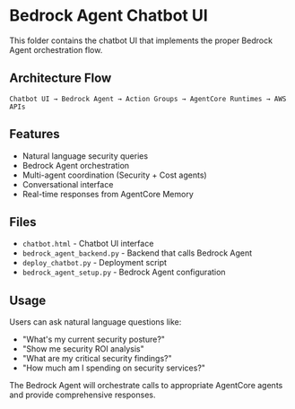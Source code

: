 # Bedrock Agent Chatbot UI

This folder contains the chatbot UI that implements the proper Bedrock Agent orchestration flow.

## Architecture Flow

```
Chatbot UI → Bedrock Agent → Action Groups → AgentCore Runtimes → AWS APIs
```

## Features

- Natural language security queries
- Bedrock Agent orchestration
- Multi-agent coordination (Security + Cost agents)
- Conversational interface
- Real-time responses from AgentCore Memory

## Files

- `chatbot.html` - Chatbot UI interface
- `bedrock_agent_backend.py` - Backend that calls Bedrock Agent
- `deploy_chatbot.py` - Deployment script
- `bedrock_agent_setup.py` - Bedrock Agent configuration

## Usage

Users can ask natural language questions like:
- "What's my current security posture?"
- "Show me security ROI analysis"
- "What are my critical security findings?"
- "How much am I spending on security services?"

The Bedrock Agent will orchestrate calls to appropriate AgentCore agents and provide comprehensive responses.
